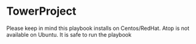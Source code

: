 # TowerProject

Please keep in mind this playbook installs on Centos/RedHat.
Atop is not available on Ubuntu. 
It is safe to run the playbook
